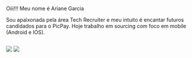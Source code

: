 Oiii!!! Meu nome é Ariane Garcia 

Sou apaixonada pela área Tech Recruiter e meu intuito é encantar futuros candidados para o PicPay.
Hoje trabalho em sourcing com foco em mobile (Android e IOS).

 
##
  
<div> 
  <a href="https://www.linkedin.com/in/ariane-s%C3%A1/" target="_blank"><img src="https://img.shields.io/badge/-LinkedIn-%230077B5?style=for-the-badge&logo=linkedin&logoColor=white" target="_blank"></a> 
   <a href = "mailto:ariane.sa@picpay.com"><img src="https://img.shields.io/badge/-Gmail-%23333?style=for-the-badge&logo=gmail&logoColor=white" target="_blank"></a>
 


</div>
